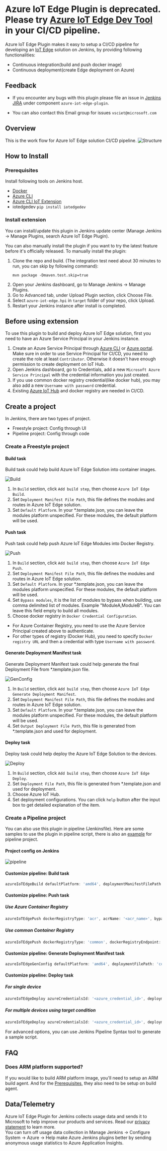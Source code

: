 # Azure IoT Edge Plugin is deprecated. Please try [Azure IoT Edge Dev Tool](https://github.com/Azure/iotedgedev) in your CI/CD pipeline.

Azure IoT Edge Plugin makes it easy to setup a CI/CD pipeline for developing an [IoT Edge](https://docs.microsoft.com/azure/iot-edge/how-iot-edge-works) solution on Jenkins, by providing following functionalities:
* Continuous integration(build and push docker image)
* Continuous deployment(create Edge deployment on Azure)

## Feedback
* If you encounter any bugs with this plugin please file an issue in [Jenkins JIRA](https://issues.jenkins-ci.org) under component `azure-iot-edge-plugin`.

* You can also contact this Email group for issues `vsciet@microsoft.com`

## Overview
This is the work flow for Azure IoT Edge solution CI/CD pipeline.
![Structure](doc/structure.png)

## How to Install

### Prerequisites
Install following tools on Jenkins host.
  * [Docker](https://docs.docker.com/install/)
  * [Azure CLI](https://docs.microsoft.com/en-US/cli/azure/install-azure-cli)
  * [Azure CLI IoT Extension](https://github.com/Azure/azure-iot-cli-extension#quick-guide)
  * iotedgedev `pip install iotedgedev`

### Install extension
You can install/update this plugin in Jenkins update center (Manage Jenkins -> Manage Plugins, search Azure IoT Edge Plugin).

You can also manually install the plugin if you want to try the latest feature before it's officially released.
To manually install the plugin:

1. Clone the repo and build. (The integration test need about 30 minutes to run, you can skip by following command):
   ```
   mvn package -Dmaven.test.skip=true
   ```
2. Open your Jenkins dashboard, go to Manage Jenkins -> Manage Plugins.
3. Go to Advanced tab, under Upload Plugin section, click Choose File.
4. Select `azure-iot-edge.hpi` in `target` folder of your repo, click Upload.
5. Restart your Jenkins instance after install is completed.

## Before using extension

To use this plugin to build and deploy Azure IoT Edge solution, first you need to have an Azure Service Principal in your Jenkins instance.

1. Create an Azure Service Principal through [Azure CLI](https://docs.microsoft.com/en-us/cli/azure/create-an-azure-service-principal-azure-cli?toc=%2fazure%2fazure-resource-manager%2ftoc.json) or [Azure portal](https://docs.microsoft.com/en-us/azure/azure-resource-manager/resource-group-create-service-principal-portal). Make sure in order to use Service Principal for CI/CD, you need to create the role at least `Contributor`. Otherwise it doesn't have enough permission to create deployment on IoT Hub.
2. Open Jenkins dashboard, go to Credentials, add a new `Microsoft Azure Service Principal` with the credential information you just created.
3. If you use common docker registry credential(like docker hub), you may also add a new `Username with password` credential.
4. Existing [Azure IoT Hub](https://docs.microsoft.com/en-us/azure/iot-hub/iot-hub-create-through-portal) and docker registry are needed in CI/CD.

## Create a project

In Jenkins, there are two types of project.
* Freestyle project: Config through UI
* Pipeline project: Config through code

### Create a Freestyle project
#### Build task

Build task could help build Azure IoT Edge Solution into container images.

![Build](doc/build.png)

1. In `Build` section, click `Add build step`, then choose `Azure IoT Edge Build`. 
2. Set `Deployment Manifest File Path`, this file defines the modules and routes in Azure IoT Edge solution.
3. Set `Default Platform`. In your *.template.json, you can leave the modules platform unspecified. For these modules, the default platform will be used.

#### Push task

Push task could help push Azure IoT Edge Modules into Docker Registry.

![Push](doc/push.png)

1. In `Build` section, click `Add build step`, then choose `Azure IoT Edge Push`. 
2. Set `Deployment Manifest File Path`, this file defines the modules and routes in Azure IoT Edge solution.
3. Set `Default Platform`. In your *.template.json, you can leave the modules platform unspecified. For these modules, the default platform will be used.
4. Set `Bypass modules`, it is the list of modules to bypass when building, use comma delimited list of modules. Example "ModuleA,ModuleB". You can leave this field empty to build all modules.
5. Choose docker registry in `Docker Credential Configuration`.
  * For Azure Container Registry, you need to use the Azure Service Principal created above to authenticate.
  * For other types of registry (Docker Hub), you need to specify `Docker registry URL` and then a credential with type `Username with password`.

#### Generate Deployment Manifest task

Generate Deployment Manifest task could help generate the final Deployment File from *.template.json file.

![GenConfig](doc/genconfig.png)

1. In `Build` section, click `Add build step`, then choose `Azure IoT Edge Generate Deployment Manifest`. 
2. Set `Deployment Manifest File Path`, this file defines the modules and routes in Azure IoT Edge solution.
3. Set `Default Platform`. In your *.template.json, you can leave the modules platform unspecified. For these modules, the default platform will be used.
4. Set `Output Deployment File Path`, this file is generated from *.template.json and used for deployment.

#### Deploy task

Deploy task could help deploy the Azure IoT Edge Solution to the devices.

![Deploy](doc/deploy.png)

1. In `Build` section, click `Add build step`, then choose `Azure IoT Edge Deploy`. 
2. Set `Deployment File Path`, this file is generated from *.template.json and used for deployment.
3. Choose Azure IoT Hub.
4. Set deployment configurations. You can click `help` button after the input box to get detailed explanation of the item.

### Create a Pipeline project

You can also use this plugin in pipeline (Jenkinsfile). Here are some samples to use the plugin in pipeline script, there is also an [example](https://github.com/VSChina/iot-edge-sample-solution/tree/master-pipeline) for pipeline project.

#### Project config on Jenkins
![pipeline](doc/pipeline.png)

#### Customize pipeline: Build task
```groovy
azureIoTEdgeBuild defaultPlatform: 'amd64', deploymentManifestFilePath: 'deployment.template.json'
```

#### Customize pipeline: Push task
##### Use Azure Container Registry
```groovy
azureIoTEdgePush dockerRegistryType: 'acr', acrName: '<acr_name>', bypassModules: '', azureCredentialsId: '<azure_credential_id>', resourceGroup: '<resource_group_name>', defaultPlatform: 'amd64', deploymentManifestFilePath: 'deployment.template.json'
```

##### Use common Container Registry
```groovy
azureIoTEdgePush dockerRegistryType: 'common', dockerRegistryEndpoint: [credentialsId: '<credential_id>', url: '<url>'], bypassModules: '', resourceGroup: '<resource_group_name>', defaultPlatform: 'amd64', deploymentManifestFilePath: 'deployment.template.json'
```

#### Customize pipeline: Generate Deployment Manifest task
```groovy
azureIoTEdgeGenConfig defaultPlatform: 'amd64', deploymentFilePath: 'config/deployment.json', deploymentManifestFilePath: 'deployment.template.json'
```

#### Customize pipeline: Deploy task 
##### For single device
```groovy
azureIoTEdgeDeploy azureCredentialsId: '<azure_credential_id>', deploymentId: '<deployment_id>', deploymentType: 'single', deviceId: '<device_id>', iothubName: '<iothub_name>', priority: '<priority>', resourceGroup: '<resource_group_name>', targetCondition: '', deploymentFilePath: 'config/deployment.json'
```

##### For multiple devices using target condition
```groovy
azureIoTEdgeDeploy azureCredentialsId: '<azure_credential_id>', deploymentId: '<deployment_id>', deploymentType: 'multiple', targetCondition: '<target_condition>', iothubName: '<iothub_name>', priority: '<priority>', resourceGroup: '<resource_group_name>', targetCondition: '', deploymentFilePath: 'config/deployment.json'
```

For advanced options, you can use Jenkins Pipeline Syntax tool to generate a sample script.

## FAQ
### Does ARM platform supported?
If you would like to build ARM platform image, you'll need to setup an ARM build agent. And for the [Prerequisites](#Prerequisites), they also need to be setup on build agent.

## Data/Telemetry
Azure IoT Edge Plugin for Jenkins collects usage data and sends it to Microsoft to help improve our products and services. Read our [privacy statement](http://go.microsoft.com/fwlink/?LinkId=521839) to learn more.  
You can turn off usage data collection in Manage Jenkins -> Configure System -> Azure -> Help make Azure Jenkins plugins better by sending anonymous usage statistics to Azure Application Insights.
